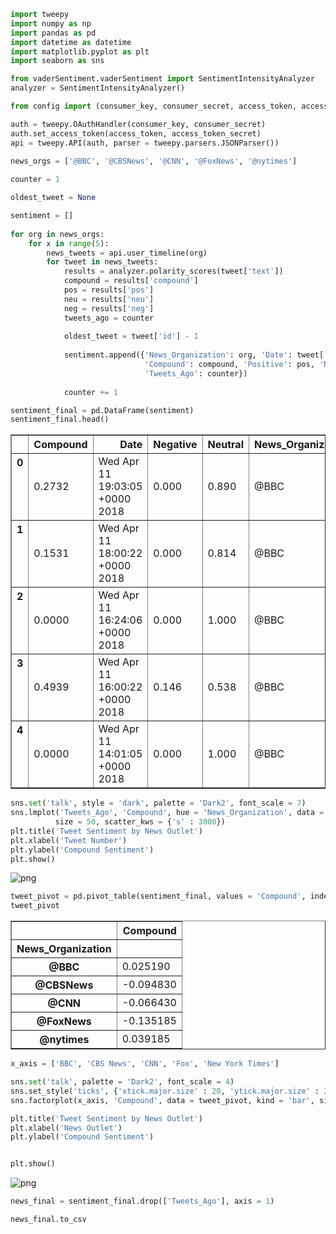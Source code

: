 

```python
import tweepy
import numpy as np
import pandas as pd
import datetime as datetime
import matplotlib.pyplot as plt
import seaborn as sns
```


```python
from vaderSentiment.vaderSentiment import SentimentIntensityAnalyzer
analyzer = SentimentIntensityAnalyzer()
```


```python
from config import (consumer_key, consumer_secret, access_token, access_token_secret)
```


```python
auth = tweepy.OAuthHandler(consumer_key, consumer_secret)
auth.set_access_token(access_token, access_token_secret)
api = tweepy.API(auth, parser = tweepy.parsers.JSONParser())
```


```python
news_orgs = ['@BBC', '@CBSNews', '@CNN', '@FoxNews', '@nytimes']
    
counter = 1

oldest_tweet = None

sentiment = []
        
for org in news_orgs:
    for x in range(5):
        news_tweets = api.user_timeline(org)
        for tweet in news_tweets:
            results = analyzer.polarity_scores(tweet['text'])
            compound = results['compound']
            pos = results['pos']
            neu = results['neu']
            neg = results['neg']
            tweets_ago = counter
            
            oldest_tweet = tweet['id'] - 1
            
            sentiment.append({'News_Organization': org, 'Date': tweet['created_at'], 'Tweet': tweet['text'], 
                              'Compound': compound, 'Positive': pos, 'Neutral': neu,'Negative': neg, 
                              'Tweets_Ago': counter})
            
            counter += 1
```


```python
sentiment_final = pd.DataFrame(sentiment)
sentiment_final.head()
```




<div>
<style>
    .dataframe thead tr:only-child th {
        text-align: right;
    }

    .dataframe thead th {
        text-align: left;
    }

    .dataframe tbody tr th {
        vertical-align: top;
    }
</style>
<table border="1" class="dataframe">
  <thead>
    <tr style="text-align: right;">
      <th></th>
      <th>Compound</th>
      <th>Date</th>
      <th>Negative</th>
      <th>Neutral</th>
      <th>News_Organization</th>
      <th>Positive</th>
      <th>Tweet</th>
      <th>Tweets_Ago</th>
    </tr>
  </thead>
  <tbody>
    <tr>
      <th>0</th>
      <td>0.2732</td>
      <td>Wed Apr 11 19:03:05 +0000 2018</td>
      <td>0.000</td>
      <td>0.890</td>
      <td>@BBC</td>
      <td>0.110</td>
      <td>Tonight, @bettanyhughes investigates the story...</td>
      <td>1</td>
    </tr>
    <tr>
      <th>1</th>
      <td>0.1531</td>
      <td>Wed Apr 11 18:00:22 +0000 2018</td>
      <td>0.000</td>
      <td>0.814</td>
      <td>@BBC</td>
      <td>0.186</td>
      <td>💪🥊🇲🇱🇫🇷\nAya Cissoko has always been a fighter....</td>
      <td>2</td>
    </tr>
    <tr>
      <th>2</th>
      <td>0.0000</td>
      <td>Wed Apr 11 16:24:06 +0000 2018</td>
      <td>0.000</td>
      <td>1.000</td>
      <td>@BBC</td>
      <td>0.000</td>
      <td>RT @bbcwritersroom: Just announced -  the 10 #...</td>
      <td>3</td>
    </tr>
    <tr>
      <th>3</th>
      <td>0.4939</td>
      <td>Wed Apr 11 16:00:22 +0000 2018</td>
      <td>0.146</td>
      <td>0.538</td>
      <td>@BBC</td>
      <td>0.315</td>
      <td>🎨 Rujazzle is a drag queen, artist and Scottis...</td>
      <td>4</td>
    </tr>
    <tr>
      <th>4</th>
      <td>0.0000</td>
      <td>Wed Apr 11 14:01:05 +0000 2018</td>
      <td>0.000</td>
      <td>1.000</td>
      <td>@BBC</td>
      <td>0.000</td>
      <td>😎☀️ Summer's coming to #SLFN!\nWho can't wait ...</td>
      <td>5</td>
    </tr>
  </tbody>
</table>
</div>




```python
sns.set('talk', style = 'dark', palette = 'Dark2', font_scale = 7)
sns.lmplot('Tweets_Ago', 'Compound', hue = 'News_Organization', data = sentiment_final, fit_reg = False, aspect = 1.5,
          size = 50, scatter_kws = {'s' : 3000}) 
plt.title('Tweet Sentiment by News Outlet')
plt.xlabel('Tweet Number')
plt.ylabel('Compound Sentiment')
plt.show()
```


![png](output_6_0.png)



```python
tweet_pivot = pd.pivot_table(sentiment_final, values = 'Compound', index = 'News_Organization')
tweet_pivot
```




<div>
<style>
    .dataframe thead tr:only-child th {
        text-align: right;
    }

    .dataframe thead th {
        text-align: left;
    }

    .dataframe tbody tr th {
        vertical-align: top;
    }
</style>
<table border="1" class="dataframe">
  <thead>
    <tr style="text-align: right;">
      <th></th>
      <th>Compound</th>
    </tr>
    <tr>
      <th>News_Organization</th>
      <th></th>
    </tr>
  </thead>
  <tbody>
    <tr>
      <th>@BBC</th>
      <td>0.025190</td>
    </tr>
    <tr>
      <th>@CBSNews</th>
      <td>-0.094830</td>
    </tr>
    <tr>
      <th>@CNN</th>
      <td>-0.066430</td>
    </tr>
    <tr>
      <th>@FoxNews</th>
      <td>-0.135185</td>
    </tr>
    <tr>
      <th>@nytimes</th>
      <td>0.039185</td>
    </tr>
  </tbody>
</table>
</div>




```python
x_axis = ['BBC', 'CBS News', 'CNN', 'Fox', 'New York Times']
```


```python
sns.set('talk', palette = 'Dark2', font_scale = 4)
sns.set_style('ticks', {'xtick.major.size' : 20, 'ytick.major.size' : 20})
sns.factorplot(x_axis, 'Compound', data = tweet_pivot, kind = 'bar', size = 30, aspect = 1.5)

plt.title('Tweet Sentiment by News Outlet')
plt.xlabel('News Outlet')
plt.ylabel('Compound Sentiment')


plt.show()
```


![png](output_9_0.png)



```python
news_final = sentiment_final.drop(['Tweets_Ago'], axis = 1)
```


```python
news_final.to_csv
```
